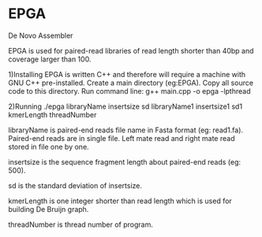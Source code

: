 EPGA
====

De Novo Assembler

EPGA is used for paired-read libraries of read length shorter than 40bp and coverage larger than 100.

1)Installing
EPGA is written C++ and therefore will require a machine with GNU C++ pre-installed.
Create a main directory (eg:EPGA). Copy all source code to this directory.
Run command line: g++ main.cpp -o epga -lpthread

2)Running
./epga libraryName insertsize sd libraryName1 insertsize1 sd1 kmerLength threadNumber

libraryName is paired-end reads file name in Fasta format (eg: read1.fa). Paired-end reads are in single file. Left mate read and right mate read stored in file one by one.

insertsize is the sequence fragment length about paired-end reads (eg: 500).

sd is the standard deviation of insertsize.

kmerLength is one integer shorter than read length which is used for building De Bruijn graph.

threadNumber is thread number of program.

